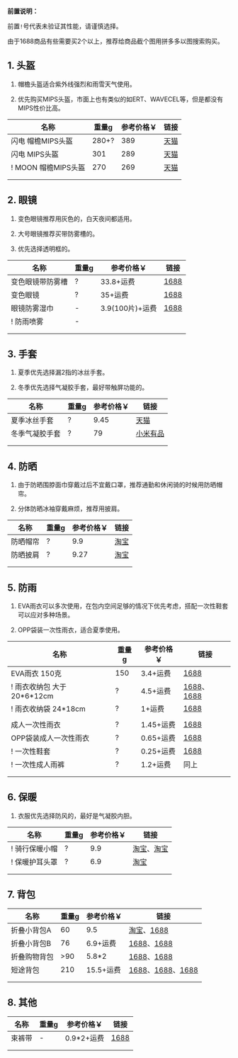 **前置说明：**

前置`!`号代表未验证其性能，请谨慎选择。

由于1688商品有些需要买2个以上，推荐给商品截个图用拼多多以图搜索购买。

## 1. 头盔

1. 帽檐头盔适合紫外线强烈和雨雪天气使用。

2. 优先购买MIPS头盔，市面上也有类似的如ERT、WAVECEL等，但是都没有MIPS性价比高。

| 名称 | 重量g | 参考价格￥ | 链接 |
| - | - | - | - |
| 闪电 帽檐MIPS头盔 | 280+? | 389 | [天猫](https://s.click.taobao.com/t?e=m%3D2%26s%3D3nmqGlFI2ytw4vFB6t2Z2ueEDrYVVa64MljcGUdc4HdyINtkUhsv0Jku6win4Z1tU70RzSpzBNfFTlrzds37%2FgLwMG9TgUkNcLWR2kup2vFNRq4euO%2Fww2MWGduSpLInDoqEt4dKdN30KBFKq4PCn0jszES8QN9%2BWAsiFmDndMnNEPXytV9ALoS4zvCRUrquaW%2F6hpo14PqHkKSvgEs2S3cfD2W%2FloOEpzRrZeGvxYJfb4FEMkbtUIWJZ5%2BKJgWzl8EKkCcE6uKPgysBSxHfUOXVLEPDWL24%2FufIeaShmLvWGPPZ03CRxIEfVcYWjXvkC%2Ft%2BqiJjDGvGDmntuH4VtA%3D%3D&union_lens=lensId%3APUB%401695348425%402106e92c_0c95_18abaa4027e_838c%4001%40eyJmbG9vcklkIjozMTA2OSwiic3BtQiiI6Il9wb3J0YWxfdjJfdG9vbF9saW5rc19wYWdlX2hvbWVfaW5kZXhfaHRtIn0ie) |
| 闪电 MIPS头盔 | 301 | 289 | [天猫](https://s.click.taobao.com/t?e=m%3D2%26s%3D49aSR%2FxQ2GBw4vFB6t2Z2ueEDrYVVa64MljcGUdc4HdyINtkUhsv0Jku6win4Z1tko8LC5Z9arnFTlrzds37%2FgLwMG9TgUkNcLWR2kup2vFNRq4euO%2Fww2MWGduSpLInDoqEt4dKdN30KBFKq4PCn0jszES8QN9%2BWAsiFmDndMnNEPXytV9ALoS4zvCRUrquOCrxgt8PuTxoCih%2BfxOBatyY7ZUwjDoGEpYS%2F5qZdGhVgOZrLsn7ZHHP8%2F9cUneUT5wT66W6hMSPgysBSxHfUOXVLEPDWL24%2FufIeaShmLvWGPPZ03CRxA0W3QzpNwlW%2Bte84SPz%2B5TGDmntuH4VtA%3D%3D&union_lens=lensId%3APUB%401695348216%40212ca029_0bba_18abaa0d1ea_ca60%4001%40eyJmbG9vcklkIjozMTA2OSwiic3BtQiiI6Il9wb3J0YWxfdjJfdG9vbF9saW5rc19wYWdlX2hvbWVfaW5kZXhfaHRtIn0ie) |
| ! MOON 帽檐MIPS头盔 | 270 | 269 | [天猫](https://s.click.taobao.com/t?e=m%3D2%26s%3DGH7FDpxQcKpw4vFB6t2Z2ueEDrYVVa64MljcGUdc4HdyINtkUhsv0Jku6win4Z1tcnnKp7vRkY%2FFTlrzds37%2FgLwMG9TgUkNcLWR2kup2vFNRq4euO%2Fww2MWGduSpLInDoqEt4dKdN30KBFKq4PCnxc6nJoPm37xdOBrI5cjoeyySbHmSI7wOtef%2FroYqRldBULqYPeWMyMzH60pm%2Fzustd92F7HrrhT5HetZk6TWpKsCFyKe6K0Kk%2BUBGjIEyNxOJ6Xsr1E3NxweiXfaVH60dSopZirJ9MMzsAzH1xYDH4SIz%2BVIb9tlPi92NyH48TKaoz3yoaewpPGJe8N%2FwNpGw%3D%3D&union_lens=lensId%3APUB%401695348754%402132f252_0b2e_18abaa908d3_5ac0%4001%40eyJmbG9vcklkIjozMTA2OSwiic3BtQiiI6Il9wb3J0YWxfdjJfdG9vbF9saW5rc19wYWdlX2hvbWVfaW5kZXhfaHRtIn0ie) |
| | | | |
| | | | |

## 2. 眼镜

1. 变色眼镜推荐用灰色的，白天夜间都适用。

2. 大号眼镜推荐买带防雾槽的。

3. 优先选择透明框的。

| 名称 | 重量g | 参考价格￥ | 链接 |
| - | - | - | - |
| 变色眼镜带防雾槽 | ? | 33.8+运费 | [1688](https://detail.1688.com/offer/726448048875.html) |
| 变色眼镜 | ? | 35+运费 | [1688](https://detail.1688.com/offer/575257939134.html) |
| 眼镜防雾湿巾 | - | 3.9(100片)+运费 | [1688](https://detail.1688.com/offer/734959182291.html) |
| ! 防雨喷雾 | - | | |
| | | | |
| | | | |

## 3. 手套

1. 夏季优先选择漏2指的冰丝手套。

2. 冬季优先选择气凝胶手套，最好带触屏功能的。

| 名称 | 重量g | 参考价格￥ | 链接 |
| - | - | - | - |
| 夏季冰丝手套 | ? | 9.45 | [天猫](https://s.click.taobao.com/t?e=m%3D2%26s%3DepkYNoWhj%2BZw4vFB6t2Z2ueEDrYVVa64MljcGUdc4HdyINtkUhsv0PGynn4BvNCHY1cPuGb8YJ%2FFTlrzds37%2FgLwMG9TgUkNcLWR2kup2vFNRq4euO%2Fww2MWGduSpLInDoqEt4dKdN30KBFKq4PCn9Q8EH%2BDadmu9bPxjdf%2FpsPNEPXytV9ALtCLThlbPuuZLb93Df8fOzhWSq4GTKZDkgfaTHuths2di9Sbo26cLthDxr4HIxkQ9z3%2FaVKTtlPZYAyGnC0vsE2jO9AJYjY8CXJ%2BwEVkOqHFvChzLcaUR%2BXnJadvcCtgjWV63aNQkIr1&union_lens=lensId%3APUB%401695349552%40210589da_0d88_18abab53386_c06c%4001%40eyJmbG9vcklkIjozMTA2OSwiic3BtQiiI6Il9wb3J0YWxfdjJfdG9vbF9saW5rc19wYWdlX2hvbWVfaW5kZXhfaHRtIn0ie) |
| 冬季气凝胶手套 | ? | 79 | [小米有品](https://www.xiaomiyoupin.com/detail?gid=148147&spmref=YouPinPC.$SearchFilter$1.search_list.1.75451925&last_scmv2=3001.21.1:zero-3:zero-4:zero-5:zero-6:zero-7:zero.0.0&scmv2_num=0) |
| | | | |
| | | | |

## 4. 防晒

1. 由于防晒围脖面巾穿戴过后不宜戴口罩，推荐通勤和休闲骑的时候用防晒帽帘。

2. 分体防晒冰袖穿戴麻烦，推荐用披肩。

| 名称 | 重量g | 参考价格￥ | 链接 |
| - | - | - | - |
| 防晒帽帘 | ? | 9.9 | [淘宝](https://s.click.taobao.com/t?e=m%3D2%26s%3DKwDDIYNAhYVw4vFB6t2Z2ueEDrYVVa64Dm1dJ6eadalyINtkUhsv0HQePrI3yv2pRXndaNoL%2Fi7FTlrzds37%2FgLwMG9TgUkNcLWR2kup2vFNRq4euO%2Fww2MWGduSpLInDoqEt4dKdN30KBFKq4PCn8g8f%2B6L%2BlqwCHLEw4Hp9%2BaySbHmSI7wOiXjun3MJUdZccUmqzfqP%2B1PQhtbPDoVXTdhR%2BjpDu8DLhdGa%2B6qmGvbeasxV%2BELk0DrZUWic8GJd5h4xcGLEl7YTbECgRljeU%2FuprW1TdmBLeMqtJBmsqDZGL0GbiMMdwEjMlQ076tNNefnsPvFwOUMlu5kMKse3g%3D%3D&union_lens=lensId%3APUB%401695350112%4021081820_0d22_18ababdc267_d7ac%4001%40eyJmbG9vcklkIjozMTA2OSwiic3BtQiiI6Il9wb3J0YWxfdjJfdG9vbF9saW5rc19wYWdlX2hvbWVfaW5kZXhfaHRtIn0ie) |
| 防晒披肩 | ? | 9.27 | [淘宝](https://item.taobao.com/item.htm?spm=a1z09.2.0.0.510a2e8dhIbFyw&id=696614370635&_u=m1qg6u55591f) |
| | | | |
| | | | |

## 5. 防雨

1. EVA雨衣可以多次使用，在包内空间足够的情况下优先考虑，搭配一次性鞋套可以应对多种场景。

2. OPP袋装一次性雨衣，适合夏季使用。

| 名称 | 重量g | 参考价格￥ | 链接 |
| - | - | - | - |
| EVA雨衣 150克 | 150 | 3.4+运费 | [1688](https://detail.1688.com/offer/734881521779.html) |
| ! 雨衣收纳包 大于20\*6\*12cm | ? | 4.5+运费 | [1688](https://detail.1688.com/offer/582428800654.html)、[1688](https://detail.1688.com/offer/686369566319.html) |
| ! 雨衣收纳袋 24\*18cm | ? | 1+运费 | [1688](https://detail.1688.com/offer/695754187057.html) |
| | | | |
| 成人一次性雨衣 | ? | 1.45+运费 | [1688](https://detail.1688.com/offer/735022951576.html) |
| OPP袋装成人一次性雨衣 | ? | 0.65+运费 | [1688](https://detail.1688.com/offer/693640680112.html) |
| ! 一次性鞋套 | ? | 0.25+运费 | [1688](https://detail.1688.com/offer/531867796195.html) |
| ! 一次性成人雨裤 | ? | 1.2+运费 | 同上 |
| | | | |
| | | | |

## 6. 保暖

1. 衣服优先选择防风的，最好是气凝胶内胆。

| 名称 | 重量g | 参考价格￥ | 链接 |
| - | - | - | - |
| ! 骑行保暖小帽 | ? | 9.9 | [淘宝](https://s.click.taobao.com/t?e=m%3D2%26s%3D52Jsae02Psdw4vFB6t2Z2ueEDrYVVa64Dm1dJ6eadalyINtkUhsv0InZcjoVrzGuijtHFr48nJXFTlrzds37%2FgLwMG9TgUkNcLWR2kup2vFNRq4euO%2Fww2MWGduSpLInDoqEt4dKdN30KBFKq4PCn09OdQnI%2B8XSz3LQxBOaGgbNEPXytV9ALtCLThlbPuuZLb93Df8fOziMdVHIziZfxHsNb%2BIWRII5g0NntDnzWlPDTfZ89bFlPz%2FiAZH4qtnofF%2BErS3c38ajO9AJYjY8CXJ%2BwEVkOqHFiKQ%2Ftw17Ozgrc7npomnxEJf1LmADCgPG&union_lens=lensId%3APUB%401695360977%4021055b80_0c22_18abb638c17_da7f%4001%40eyJmbG9vcklkIjozMTA2OSwiic3BtQiiI6Il9wb3J0YWxfdjJfdG9vbF9saW5rc19wYWdlX2hvbWVfaW5kZXhfaHRtIn0ie)、[淘宝](https://s.click.taobao.com/t?e=m%3D2%26s%3D%2FzcLgfEoWlBw4vFB6t2Z2ueEDrYVVa64Dm1dJ6eadalyINtkUhsv0Pcy%2B7%2BxhlEWvdZmWHGF9IDFTlrzds37%2FgLwMG9TgUkNcLWR2kup2vFNRq4euO%2Fww2MWGduSpLInDoqEt4dKdN30KBFKq4PCn3ZJ540oyHxFbzZiQvv1owbNEPXytV9ALtCLThlbPuuZLb93Df8fOzj7k8KrpRRb9K3SGTvDIsRniBUb17THsOE8iQpmNzw%2FUYgwMgIUB0ufwhOnB5cRv%2BSjO9AJYjY8CXJ%2BwEVkOqHFZ2Ugh%2BK88KAQ2a1ZD7Nkg1r6NugmfTu3&union_lens=lensId%3APUB%401695361039%40210476e0_0aee_18abb647cdc_e7b3%4001%40eyJmbG9vcklkIjozMTA2OSwiic3BtQiiI6Il9wb3J0YWxfdjJfdG9vbF9saW5rc19wYWdlX2hvbWVfaW5kZXhfaHRtIn0ie) |
| ! 保暖护耳头罩 | ? | 6.9 | [淘宝](https://item.taobao.com/item.htm?spm=a1z0d.6639537/tb.1997196601.12.1bbc7484lVEgj9&id=680773140333) |
| | | | |
| | | | |

## 7. 背包

| 名称 | 重量g | 参考价格￥ | 链接 |
| - | - | - | - |
| 折叠小背包A | 60 | 9.5 | [淘宝](https://s.click.taobao.com/t?e=m%3D2%26s%3Dno5YwSgBQ%2FJw4vFB6t2Z2ueEDrYVVa64Dm1dJ6eadalyINtkUhsv0JmYE4Ud9O5AJgcT6S%2F%2BS%2FbFTlrzds37%2FgLwMG9TgUkNcLWR2kup2vFNRq4euO%2Fww2MWGduSpLInDoqEt4dKdN30KBFKq4PCn0Rc01FoJzfYztneIy%2BdKo%2FNEPXytV9ALtCLThlbPuuZLb93Df8fOzhinBccMKMCRLfzEgAQTBCGsVseIq8H9SOhS2Uqh1RXKYXgekQpp7KYNZTxFQgAw5O0zvIVVx%2BPc2%2F51BzEHetfv9o8CaaVe98gMYGEejwwZUx0inWuvg%2Fd&union_lens=lensId%3APUB%401695374524%4021075a3f_0b17_18abc324185_1236%4001%40eyJmbG9vcklkIjozMTA2OSwiic3BtQiiI6Il9wb3J0YWxfdjJfdG9vbF9saW5rc19wYWdlX2hvbWVfaW5kZXhfaHRtIn0ie)、[1688](https://detail.1688.com/offer/723147615444.html) |
| 折叠小背包B | 76 | 6.9+运费 | [1688](https://detail.1688.com/offer/733874935901.html)、[1688](https://detail.1688.com/offer/661848108053.html) |
| 折叠购物背包 | >90 | 5.8\*2 | [1688](https://detail.1688.com/offer/680318995233.html)、[1688](https://detail.1688.com/offer/630487613662.html) |
| 短途背包 | 210 | 15.5+运费 | [1688](https://detail.1688.com/offer/655974326354.html)、[1688](https://detail.1688.com/offer/681437391350.html)、[1688](https://detail.1688.com/offer/640539769494.html) |
| | | | |
| | | | |

## 8. 其他

| 名称 | 重量g | 参考价格￥ | 链接 |
| - | - | - | - |
| 束裤带 | - | 0.9\*2+运费 | [1688](https://detail.1688.com/offer/36941742203.html) |
| | | | |
| | | | |